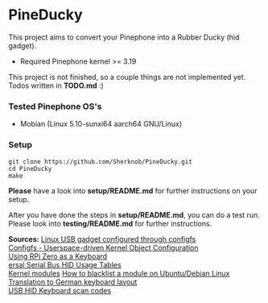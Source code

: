 # PineDucky

This project aims to convert your Pinephone into a Rubber Ducky (hid gadget).

- Required Pinephone kernel >= 3.19

This project is not finished, so a couple things are not implemented yet. Todos written in **TODO.md** :)

### Tested Pinephone OS's
- Mobian (Linux 5.10-sunxi64 aarch64 GNU/Linux)

### Setup

```
git clone https://github.com/Sherknob/PineDucky.git
cd PineDucky
make
```
**Please** have a look into **setup/README.md** for further instructions on your setup.

After you have done the steps in **setup/README.md**, you can do a test run. Please look into **testing/README.md** for further instructions.

**Sources:**
[Linux USB gadget configured through configfs](https://www.kernel.org/doc/html/latest/usb/gadget_configfs.html)  
[Configfs - Userspace-driven Kernel Object Configuration](https://www.kernel.org/doc/html/latest/filesystems/configfs.html)  
[Using RPi Zero as a Keyboard](https://www.rmedgar.com/blog/using-rpi-zero-as-keyboard-setup-and-device-definition/)  
[ersal Serial Bus HID Usage Tables](https://d1.amobbs.com/bbs_upload782111/files_47/ourdev_692986N5FAHU.pdf)  
[Kernel modules](https://wiki.gentoo.org/wiki/Kernel_Modules)
[How to blacklist a module on Ubuntu/Debian Linux](https://linuxconfig.org/how-to-blacklist-a-module-on-ubuntu-debian-linux)  
[Translation to German keyboard layout](https://stackoverflow.com/questions/9777286/sending-the-right-hid-keycode)  
[USB HID Keyboard scan codes](https://gist.github.com/MightyPork/6da26e382a7ad91b5496ee55fdc73db2)
